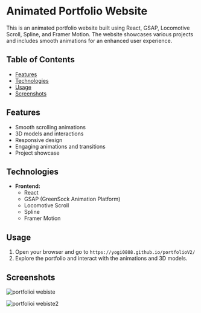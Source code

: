 # Animated Portfolio Website

This is an animated portfolio website built using React, GSAP, Locomotive Scroll, Spline, and Framer Motion. The website showcases various projects and includes smooth animations for an enhanced user experience.

## Table of Contents

- [Features](#features)
- [Technologies](#technologies)
- [Usage](#usage)
- [Screenshots](#screenshots)

## Features

- Smooth scrolling animations
- 3D models and interactions
- Responsive design
- Engaging animations and transitions
- Project showcase

## Technologies

- **Frontend:**
  - React
  - GSAP (GreenSock Animation Platform)
  - Locomotive Scroll
  - Spline
  - Framer Motion

## Usage

1. Open your browser and go to `https://yogi0808.github.io/portfolioV2/`
2. Explore the portfolio and interact with the animations and 3D models.

## Screenshots

![portfolioi webiste](https://github.com/yogi0808/portfolioV2/assets/148646093/63ee9e71-129f-4066-a675-acb408fa18c6)

![portfolioi webiste2](https://github.com/yogi0808/portfolioV2/assets/148646093/be339dbe-ee4e-4b54-b5fc-cb9f6c506536)
